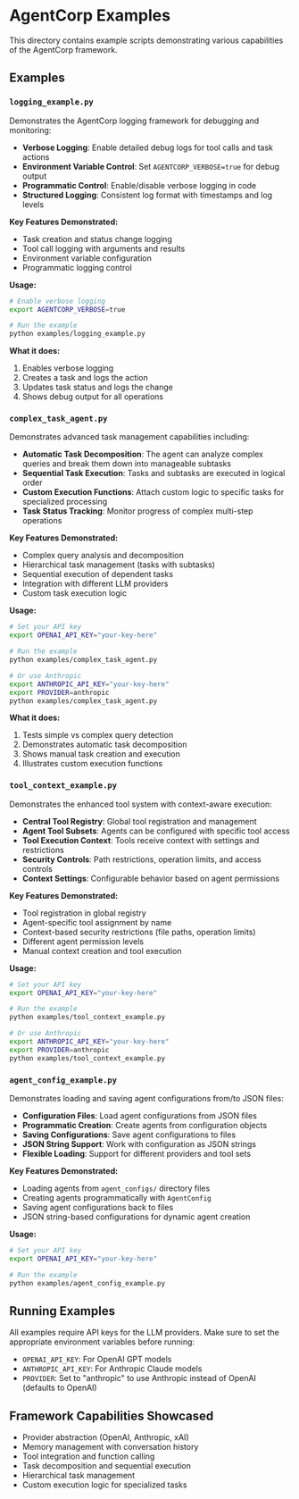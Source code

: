 # AgentCorp Examples

This directory contains example scripts demonstrating various capabilities of the AgentCorp framework.

## Examples

### `logging_example.py`

Demonstrates the AgentCorp logging framework for debugging and monitoring:

- **Verbose Logging**: Enable detailed debug logs for tool calls and task actions
- **Environment Variable Control**: Set `AGENTCORP_VERBOSE=true` for debug output
- **Programmatic Control**: Enable/disable verbose logging in code
- **Structured Logging**: Consistent log format with timestamps and log levels

**Key Features Demonstrated:**
- Task creation and status change logging
- Tool call logging with arguments and results
- Environment variable configuration
- Programmatic logging control

**Usage:**
```bash
# Enable verbose logging
export AGENTCORP_VERBOSE=true

# Run the example
python examples/logging_example.py
```

**What it does:**
1. Enables verbose logging
2. Creates a task and logs the action
3. Updates task status and logs the change
4. Shows debug output for all operations

### `complex_task_agent.py`

Demonstrates advanced task management capabilities including:

- **Automatic Task Decomposition**: The agent can analyze complex queries and break them down into manageable subtasks
- **Sequential Task Execution**: Tasks and subtasks are executed in logical order
- **Custom Execution Functions**: Attach custom logic to specific tasks for specialized processing
- **Task Status Tracking**: Monitor progress of complex multi-step operations

**Key Features Demonstrated:**
- Complex query analysis and decomposition
- Hierarchical task management (tasks with subtasks)
- Sequential execution of dependent tasks
- Integration with different LLM providers
- Custom task execution logic

**Usage:**
```bash
# Set your API key
export OPENAI_API_KEY="your-key-here"

# Run the example
python examples/complex_task_agent.py

# Or use Anthropic
export ANTHROPIC_API_KEY="your-key-here"
export PROVIDER=anthropic
python examples/complex_task_agent.py
```

**What it does:**
1. Tests simple vs complex query detection
2. Demonstrates automatic task decomposition
3. Shows manual task creation and execution
4. Illustrates custom execution functions

### `tool_context_example.py`

Demonstrates the enhanced tool system with context-aware execution:

- **Central Tool Registry**: Global tool registration and management
- **Agent Tool Subsets**: Agents can be configured with specific tool access
- **Tool Execution Context**: Tools receive context with settings and restrictions
- **Security Controls**: Path restrictions, operation limits, and access controls
- **Context Settings**: Configurable behavior based on agent permissions

**Key Features Demonstrated:**
- Tool registration in global registry
- Agent-specific tool assignment by name
- Context-based security restrictions (file paths, operation limits)
- Different agent permission levels
- Manual context creation and tool execution

**Usage:**
```bash
# Set your API key
export OPENAI_API_KEY="your-key-here"

# Run the example
python examples/tool_context_example.py

# Or use Anthropic
export ANTHROPIC_API_KEY="your-key-here"
export PROVIDER=anthropic
python examples/tool_context_example.py
```

### `agent_config_example.py`

Demonstrates loading and saving agent configurations from/to JSON files:

- **Configuration Files**: Load agent configurations from JSON files
- **Programmatic Creation**: Create agents from configuration objects
- **Saving Configurations**: Save agent configurations to files
- **JSON String Support**: Work with configuration as JSON strings
- **Flexible Loading**: Support for different providers and tool sets

**Key Features Demonstrated:**
- Loading agents from `agent_configs/` directory files
- Creating agents programmatically with `AgentConfig`
- Saving agent configurations back to files
- JSON string-based configurations for dynamic agent creation

**Usage:**
```bash
# Set your API key
export OPENAI_API_KEY="your-key-here"

# Run the example
python examples/agent_config_example.py
```

## Running Examples

All examples require API keys for the LLM providers. Make sure to set the appropriate environment variables before running:

- `OPENAI_API_KEY`: For OpenAI GPT models
- `ANTHROPIC_API_KEY`: For Anthropic Claude models
- `PROVIDER`: Set to "anthropic" to use Anthropic instead of OpenAI (defaults to OpenAI)

## Framework Capabilities Showcased

- Provider abstraction (OpenAI, Anthropic, xAI)
- Memory management with conversation history
- Tool integration and function calling
- Task decomposition and sequential execution
- Hierarchical task management
- Custom execution logic for specialized tasks